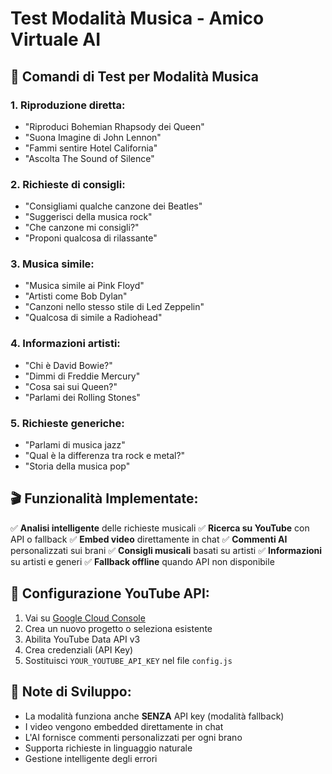 # Test Modalità Musica - Amico Virtuale AI

## 🎵 Comandi di Test per Modalità Musica

### 1. Riproduzione diretta:
- "Riproduci Bohemian Rhapsody dei Queen"
- "Suona Imagine di John Lennon"
- "Fammi sentire Hotel California"
- "Ascolta The Sound of Silence"

### 2. Richieste di consigli:
- "Consigliami qualche canzone dei Beatles"
- "Suggerisci della musica rock"
- "Che canzone mi consigli?"
- "Proponi qualcosa di rilassante"

### 3. Musica simile:
- "Musica simile ai Pink Floyd"
- "Artisti come Bob Dylan"
- "Canzoni nello stesso stile di Led Zeppelin"
- "Qualcosa di simile a Radiohead"

### 4. Informazioni artisti:
- "Chi è David Bowie?"
- "Dimmi di Freddie Mercury"
- "Cosa sai sui Queen?"
- "Parlami dei Rolling Stones"

### 5. Richieste generiche:
- "Parlami di musica jazz"
- "Qual è la differenza tra rock e metal?"
- "Storia della musica pop"

## 🎬 Funzionalità Implementate:

✅ **Analisi intelligente** delle richieste musicali
✅ **Ricerca su YouTube** con API o fallback
✅ **Embed video** direttamente in chat
✅ **Commenti AI** personalizzati sui brani
✅ **Consigli musicali** basati su artisti
✅ **Informazioni** su artisti e generi
✅ **Fallback offline** quando API non disponibile

## 🔧 Configurazione YouTube API:

1. Vai su [Google Cloud Console](https://console.cloud.google.com/)
2. Crea un nuovo progetto o seleziona esistente
3. Abilita YouTube Data API v3
4. Crea credenziali (API Key)
5. Sostituisci `YOUR_YOUTUBE_API_KEY` nel file `config.js`

## 🎯 Note di Sviluppo:

- La modalità funziona anche **SENZA** API key (modalità fallback)
- I video vengono embedded direttamente in chat
- L'AI fornisce commenti personalizzati per ogni brano
- Supporta richieste in linguaggio naturale
- Gestione intelligente degli errori

